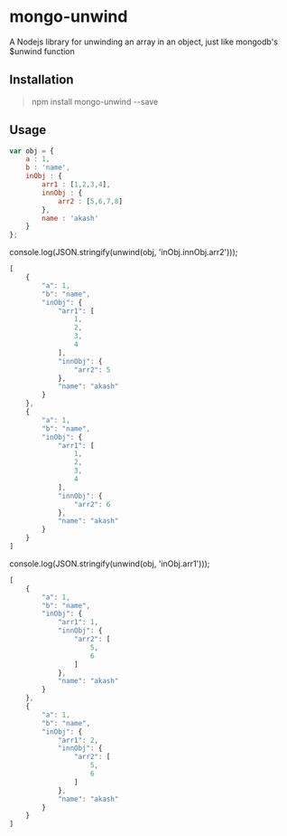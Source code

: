 









# mongo-unwind

A Nodejs library for unwinding an array in an object, just like mongodb's $unwind function

## Installation
>   npm install mongo-unwind --save

## Usage

```javascript
var obj = {
    a : 1,
    b : 'name',
    inObj : {
        arr1 : [1,2,3,4],
        innObj : {
            arr2 : [5,6,7,8]
        },
        name : 'akash'
    }
};
```

console.log(JSON.stringify(unwind(obj, 'inObj.innObj.arr2')));
```javascript
[
    {
        "a": 1,
        "b": "name",
        "inObj": {
            "arr1": [
                1,
                2,
                3,
                4
            ],
            "innObj": {
                "arr2": 5
            },
            "name": "akash"
        }
    },
    {
        "a": 1,
        "b": "name",
        "inObj": {
            "arr1": [
                1,
                2,
                3,
                4
            ],
            "innObj": {
                "arr2": 6
            },
            "name": "akash"
        }
    }
]

```

console.log(JSON.stringify(unwind(obj, 'inObj.arr1')));
```javascript
[
    {
        "a": 1,
        "b": "name",
        "inObj": {
            "arr1": 1,
            "innObj": {
                "arr2": [
                    5,
                    6
                ]
            },
            "name": "akash"
        }
    },
    {
        "a": 1,
        "b": "name",
        "inObj": {
            "arr1": 2,
            "innObj": {
                "arr2": [
                    5,
                    6
                ]
            },
            "name": "akash"
        }
    }
]

```

